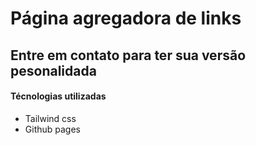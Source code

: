 # Página agregadora de links

## Entre em contato para ter sua versão pesonalidada

#### Técnologias utilizadas

- Tailwind css
- Github pages
